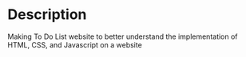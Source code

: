 # Description
Making To Do List website to better understand the implementation of HTML, CSS, and Javascript on a website
